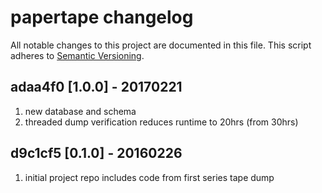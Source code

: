 # papertape changelog

All notable changes to this project are documented in this 
file. This script adheres to [Semantic Versioning](http://semver.org).


## adaa4f0 [1.0.0] - 20170221
  1. new database and schema
  2. threaded dump verification reduces runtime to 20hrs (from 30hrs)


## d9c1cf5 [0.1.0] - 20160226
  1. initial project repo includes code from first series tape dump



